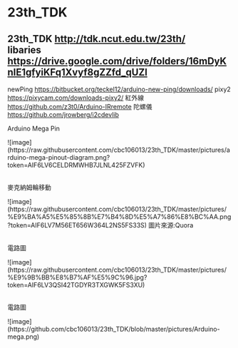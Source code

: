 23th_TDK
====================
23th_TDK
http://tdk.ncut.edu.tw/23th/
<br>
libaries https://drive.google.com/drive/folders/16mDyKnIE1gfyiKFq1Xvyf8gZZfd_qUZl
---------------
newPing
https://bitbucket.org/teckel12/arduino-new-ping/downloads/
pixy2
https://pixycam.com/downloads-pixy2/
紅外線
https://github.com/z3t0/Arduino-IRremote
陀螺儀
https://github.com/jrowberg/i2cdevlib
<br>
<p>Arduino Mega Pin</p>
![image](https://raw.githubusercontent.com/cbc106013/23th_TDK/master/pictures/arduino-mega-pinout-diagram.png?token=AIF6LV6CELDRMWHB7JLNL425FZVFK)
<br>
<br>
<p>麥克納姆輪移動</p>
![image](https://raw.githubusercontent.com/cbc106013/23th_TDK/master/pictures/%E9%BA%A5%E5%85%8B%E7%B4%8D%E5%A7%86%E8%BC%AA.png?token=AIF6LV7M56ET656W364L2NS5FS33S)
圖片來源:Quora
<br>
<br>
<p>電路圖</p>
![image](https://raw.githubusercontent.com/cbc106013/23th_TDK/master/pictures/%E9%9B%BB%E8%B7%AF%E5%9C%96.jpg?token=AIF6LV3QSI42TGDYR3TXGWK5FS3XU)
<br>
<br>
<p>電路圖</p>
![image](https://github.com/cbc106013/23th_TDK/blob/master/pictures/Arduino-mega.png)


